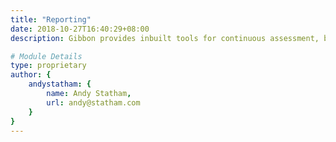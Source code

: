 ```yaml
---
title: "Reporting"
date: 2018-10-27T16:40:29+08:00
description: Gibbon provides inbuilt tools for continuous assessment, but lacks support for traditional report writing and publishing. An extended, proprietary version of Rapid 36’s open source reporting module (see above) is available for those schools requiring extra functionality, customisation or support. Contact Andy Statham for sales information. 

# Module Details
type: proprietary
author: {
    andystatham: {
        name: Andy Statham,
        url: andy@statham.com
    }
}
---
```


